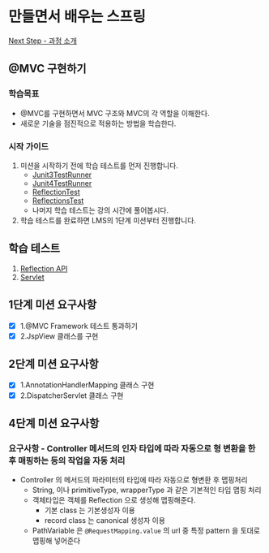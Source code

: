 # 만들면서 배우는 스프링
[Next Step - 과정 소개](https://edu.nextstep.camp/c/4YUvqn9V)

## @MVC 구현하기

### 학습목표
- @MVC를 구현하면서 MVC 구조와 MVC의 각 역할을 이해한다.
- 새로운 기술을 점진적으로 적용하는 방법을 학습한다.

### 시작 가이드
1. 미션을 시작하기 전에 학습 테스트를 먼저 진행합니다.
    - [Junit3TestRunner](study/src/test/java/reflection/Junit3TestRunner.java)
    - [Junit4TestRunner](study/src/test/java/reflection/Junit4TestRunner.java)
    - [ReflectionTest](study/src/test/java/reflection/ReflectionTest.java)
    - [ReflectionsTest](study/src/test/java/reflection/ReflectionsTest.java)
    - 나머지 학습 테스트는 강의 시간에 풀어봅시다.
2. 학습 테스트를 완료하면 LMS의 1단계 미션부터 진행합니다.

## 학습 테스트
1. [Reflection API](study/src/test/java/reflection)
2. [Servlet](study/src/test/java/servlet)

## 1단계 미션 요구사항
- [x] 1.@MVC Framework 테스트 통과하기
- [x] 2.JspView 클래스를 구현

## 2단계 미션 요구사항
- [x] 1.AnnotationHandlerMapping 클래스 구현
- [x] 2.DispatcherServlet 클래스 구현

## 4단계 미션 요구사항
### 요구사항 - Controller 메서드의 인자 타입에 따라 자동으로 형 변환을 한 후 매핑하는 등의 작업을 자동 처리
- Controller 의 메서드의 파라미터의 타입에 따라 자동으로 형변환 후 맵핑처리
   - String, 이나 primitiveType, wrapperType 과 같은 기본적인 타입 맵핑 처리
   - 객체타입은 객체를 Reflection 으로 생성해 맵핑해준다.
      - 기본 class 는 기본생성자 이용
      - record class 는 canonical 생성자 이용
   - PathVariable 은 `@RequestMapping.value` 의 url 중 특정 pattern 을 토대로 맵핑해 넣어준다